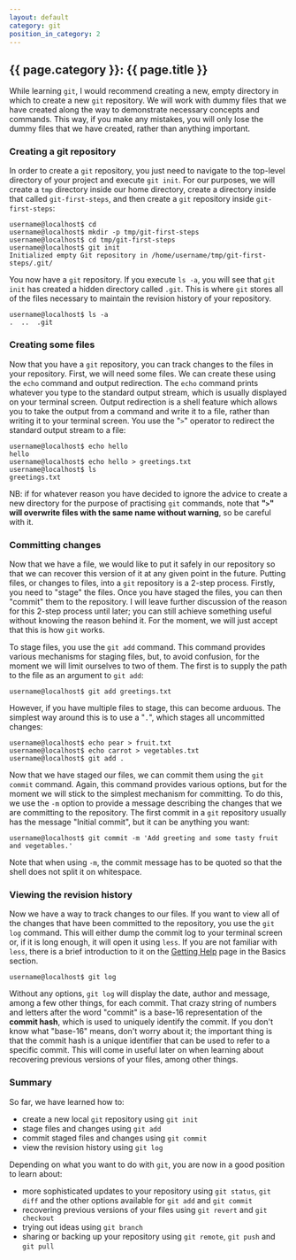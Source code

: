 ```yaml
---
layout: default
category: git
position_in_category: 2
---
```

## {{ page.category }}: {{ page.title }}

While learning `git`, I would recommend creating a new, empty directory in
which to create a new `git` repository.  We will work with dummy files that we
have created along the way to demonstrate necessary concepts and commands.
This way, if you make any mistakes, you will only lose the dummy files that we
have created, rather than anything important.

### Creating a git repository

In order to create a `git` repository, you just need to navigate to the
top-level directory of your project and execute `git init`.  For our purposes,
we will create a `tmp` directory inside our home directory, create a directory
inside that called `git-first-steps`, and then create a `git` repository inside
`git-first-steps`:
```
username@localhost$ cd
username@localhost$ mkdir -p tmp/git-first-steps
username@localhost$ cd tmp/git-first-steps
username@localhost$ git init
Initialized empty Git repository in /home/username/tmp/git-first-steps/.git/
```

You now have a `git` repository.  If you execute `ls -a`, you will see that
`git init` has created a hidden directory called `.git`.  This is where `git`
stores all of the files necessary to maintain the revision history of your
repository.
```
username@localhost$ ls -a
.  ..  .git
```

### Creating some files

Now that you have a `git` repository, you can track changes to the files in
your repository.  First, we will need some files.  We can create these using
the `echo` command and output redirection.  The `echo` command prints whatever
you type to the standard output stream, which is usually displayed on your
terminal screen.  Output redirection is a shell feature which allows you to
take the output from a command and write it to a file, rather than writing it
to your terminal screen.  You use the "`>`" operator to redirect the standard
output stream to a file:
```
username@localhost$ echo hello
hello
username@localhost$ echo hello > greetings.txt
username@localhost$ ls
greetings.txt
```

NB: if for whatever reason you have decided to ignore the advice to create a
new directory for the purpose of practising `git` commands, note that **"`>`"
will overwrite files with the same name without warning**, so be careful with
it.

### Committing changes

Now that we have a file, we would like to put it safely in our repository so
that we can recover this version of it at any given point in the future.
Putting files, or changes to files, into a `git` repository is a 2-step
process.  Firstly, you need to "stage" the files.  Once you have staged the
files, you can then "commit" them to the repository.  I will leave further
discussion of the reason for this 2-step process until later; you can still
achieve something useful without knowing the reason behind it.  For the moment,
we will just accept that this is how `git` works.

To stage files, you use the `git add` command.  This command provides various
mechanisms for staging files, but, to avoid confusion, for the moment we will
limit ourselves to two of them.  The first is to supply the path to the file as
an argument to `git add`:
```
username@localhost$ git add greetings.txt
```

However, if you have multiple files to stage, this can become arduous.  The
simplest way around this is to use a "`.`", which stages all uncommitted
changes:
```
username@localhost$ echo pear > fruit.txt
username@localhost$ echo carrot > vegetables.txt
username@localhost$ git add .
```

Now that we have staged our files, we can commit them using the `git commit`
command.  Again, this command provides various options, but for the moment we
will stick to the simplest mechanism for committing.  To do this, we use the
`-m` option to provide a message describing the changes that we are committing
to the repository.  The first commit in a `git` repository usually has the
message "Initial commit", but it can be anything you want:
```
username@localhost$ git commit -m 'Add greeting and some tasty fruit and vegetables.'
```

Note that when using `-m`, the commit message has to be quoted so that the
shell does not split it on whitespace.

### Viewing the revision history

Now we have a way to track changes to our files.  If you want to view all of
the changes that have been committed to the repository, you use the `git log`
command.  This will either dump the commit log to your terminal screen or, if
it is long enough, it will open it using `less`.  If you are not familiar with
`less`, there is a brief introduction to it on the [Getting
Help](../../basics/getting-help) page in the Basics section.
```
username@localhost$ git log
```

Without any options, `git log` will display the date, author and message, among
a few other things, for each commit.  That crazy string of numbers and letters
after the word "commit" is a base-16 representation of the **commit hash**,
which is used to uniquely identify the commit.  If you don't know what
"base-16" means, don't worry about it; the important thing is that the commit
hash is a unique identifier that can be used to refer to a specific commit.
This will come in useful later on when learning about recovering previous
versions of your files, among other things.

### Summary

So far, we have learned how to:
- create a new local `git` repository using `git init`
- stage files and changes using `git add`
- commit staged files and changes using `git commit`
- view the revision history using `git log`

Depending on what you want to do with `git`, you are now in a good position to
learn about:
- more sophisticated updates to your repository using `git status`, `git diff`
  and the other options available for `git add` and `git commit`
- recovering previous versions of your files using `git revert` and `git
  checkout`
- trying out ideas using `git branch`
- sharing or backing up your repository using `git remote`, `git push` and `git
  pull`

